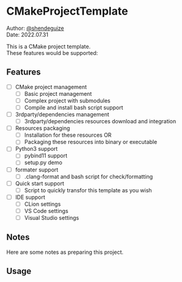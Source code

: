 # CMakeProjectTemplate
Author: [@shendeguize](https://github.com/shendeguize)  
Date: 2022.07.31

This is a CMake project template.  
These features would be supported:
## Features
- [ ] CMake project management
    - [ ] Basic project management
    - [ ] Complex project with submodules
    - [ ] Compile and install bash script support
- [ ] 3rdparty/dependencies management
    - [ ] 3rdparty/dependencies resources download and integration
- [ ] Resources packaging
    - [ ] Installation for these resources OR
    - [ ] Packaging these resources into binary or executable
- [ ] Python3 support
    - [ ] pybind11 support
    - [ ] setup.py demo
- [ ] formater support
    - [ ] .clang-format and bash script for check/formatting
- [ ] Quick start support
    - [ ] Script to quickly transfor this template as you wish
- [ ] IDE support
    - [ ] CLion settings
    - [ ] VS Code settings
    - [ ] Visual Studio settings

## Notes
Here are some notes as preparing this project.


## Usage



